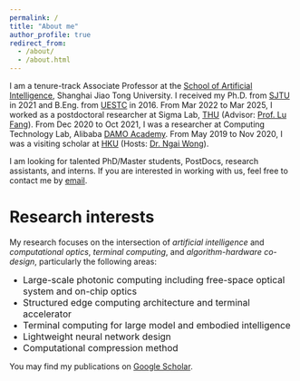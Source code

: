 ```yaml
---
permalink: /
title: "About me"
author_profile: true
redirect_from: 
  - /about/
  - /about.html
---
```


I am a tenure-track Associate Professor at the [School of Artificial Intelligence](https://soai.sjtu.edu.cn/), Shanghai Jiao Tong University. I received my Ph.D. from [SJTU](https://dmne.sjtu.edu.cn/dmne/) in 2021 and B.Eng. from [UESTC](https://www.ese.uestc.edu.cn/) in 2016. From Mar 2022 to Mar 2025, I worked as a postdoctoral researcher at Sigma Lab, [THU](https://www.ee.tsinghua.edu.cn/) (Advisor: [Prof. Lu Fang](https://www.luvision.net/)). From Dec 2020 to Oct 2021, I was a researcher at Computing Technology Lab, Alibaba [DAMO Academy](https://damo.alibaba.com/). From May 2019 to Nov 2020, I was a visiting scholar at [HKU](https://www.eee.hku.hk/) (Hosts: [Dr. Ngai Wong](https://www.eee.hku.hk/~nwong/)). 

I am looking for talented PhD/Master students, PostDocs, research assistants, and interns. If you are interested in working with us, feel free to contact me by [email](cyuan328@gmail.com).


Research interests
======
My research focuses on the intersection of *artificial intelligence* and *computational optics*, *terminal computing*, and *algorithm-hardware co-design*, particularly the following areas:

- <font size="3">Large-scale photonic computing including free-space optical system and on-chip optics</font>
- <font size="3">Structured edge computing architecture and terminal accelerator</font>
- <font size="3">Terminal computing for large model and embodied intelligence</font>
- <font size="3">Lightweight neural network design</font>
- <font size="3">Computational compression method</font>

You may find my publications on [Google Scholar]().



